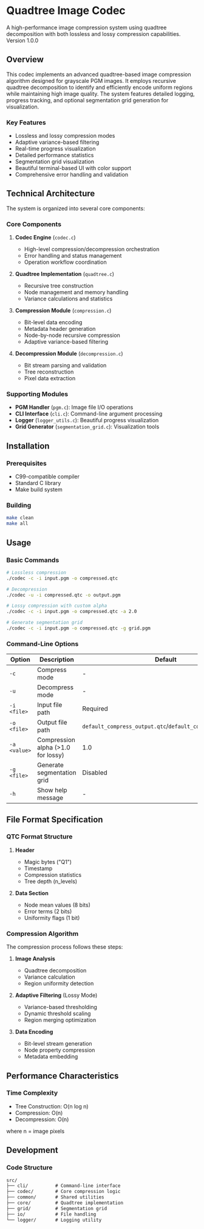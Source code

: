 # Quadtree Image Codec

A high-performance image compression system using quadtree decomposition with both lossless and lossy compression capabilities. Version 1.0.0

## Overview

This codec implements an advanced quadtree-based image compression algorithm designed for grayscale PGM images. It employs recursive quadtree decomposition to identify and efficiently encode uniform regions while maintaining high image quality. The system features detailed logging, progress tracking, and optional segmentation grid generation for visualization.

### Key Features

- Lossless and lossy compression modes
- Adaptive variance-based filtering
- Real-time progress visualization
- Detailed performance statistics
- Segmentation grid visualization
- Beautiful terminal-based UI with color support
- Comprehensive error handling and validation

## Technical Architecture

The system is organized into several core components:

### Core Components

1. **Codec Engine** (`codec.c`)
   - High-level compression/decompression orchestration
   - Error handling and status management
   - Operation workflow coordination

2. **Quadtree Implementation** (`quadtree.c`)
   - Recursive tree construction
   - Node management and memory handling
   - Variance calculations and statistics

3. **Compression Module** (`compression.c`)
   - Bit-level data encoding
   - Metadata header generation
   - Node-by-node recursive compression
   - Adaptive variance-based filtering

4. **Decompression Module** (`decompression.c`)
   - Bit stream parsing and validation
   - Tree reconstruction
   - Pixel data extraction

### Supporting Modules

- **PGM Handler** (`pgm.c`): Image file I/O operations
- **CLI Interface** (`cli.c`): Command-line argument processing
- **Logger** (`logger_utils.c`): Beautiful progress visualization
- **Grid Generator** (`segmentation_grid.c`): Visualization tools

## Installation

### Prerequisites

- C99-compatible compiler
- Standard C library
- Make build system

### Building

```bash
make clean
make all
```

## Usage

### Basic Commands

```bash
# Lossless compression
./codec -c -i input.pgm -o compressed.qtc

# Decompression
./codec -u -i compressed.qtc -o output.pgm

# Lossy compression with custom alpha
./codec -c -i input.pgm -o compressed.qtc -a 2.0

# Generate segmentation grid
./codec -c -i input.pgm -o compressed.qtc -g grid.pgm
```

### Command-Line Options

| Option       | Description                        | Default                   |
| ------------ | ---------------------------------- | ------------------------- |
| `-c`         | Compress mode                      | -                         |
| `-u`         | Decompress mode                    | -                         |
| `-i <file>`  | Input file path                    | Required                  |
| `-o <file>`  | Output file path                   | `default_compress_output.qtc`/`default_compress_input.pgm` |
| `-a <value>` | Compression alpha (>1.0 for lossy) | 1.0                       |
| `-g <file>`  | Generate segmentation grid         | Disabled                  |
| `-h`         | Show help message                  | -                         |

## File Format Specification

### QTC Format Structure

1. **Header**
   - Magic bytes ("Q1")
   - Timestamp
   - Compression statistics
   - Tree depth (n_levels)

2. **Data Section**
   - Node mean values (8 bits)
   - Error terms (2 bits)
   - Uniformity flags (1 bit)

### Compression Algorithm

The compression process follows these steps:

1. **Image Analysis**
   - Quadtree decomposition
   - Variance calculation
   - Region uniformity detection

2. **Adaptive Filtering** (Lossy Mode)
   - Variance-based thresholding
   - Dynamic threshold scaling
   - Region merging optimization

3. **Data Encoding**
   - Bit-level stream generation
   - Node property compression
   - Metadata embedding

## Performance Characteristics

### Time Complexity

- Tree Construction: O(n log n)
- Compression: O(n)
- Decompression: O(n)

where n = image pixels

## Development

### Code Structure

```md
src/
├── cli/          # Command-line interface
├── codec/        # Core compression logic
├── common/       # Shared utilities
├── core/         # Quadtree implementation
├── grid/         # Segmentation grid
├── io/           # File handling
└── logger/       # Logging utility
```
